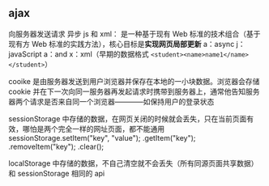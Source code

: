 ## ajax

向服务器发送请求
异步 js 和 xml： 是一种基于现有 Web 标准的技术组合（基于现有方 Web 标准的实践方法），核心目标是**实现网页局部更新**
a：async
j：javaScript
a：and
x：xml（早期的数据格式 `<student><name>name1</name></student>`）

cooike 是由服务器发送到用户浏览器并保存在本地的一小块数据。浏览器会存储 cookie 并在下一次向同一服务器再发起请求时携带到服务器上，通常他告知服务器两个请求是否来自同一个浏览器————如保持用户的登录状态

sessionStorage 中存储的数据，在网页关闭的时候就会丢失，只在当前页面有效，哪怕是两个完全一样的网址页面，都不能通用
sessionStorage.setItem("key", "value");
.getItem("key");
.removeItem("key");
.clear();

localStorage 中存储的数据，不自己清空就不会丢失（所有同源页面共享数据）
和 sessionStorage 相同的 api
